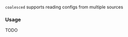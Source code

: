 <!-- cargo-rdme start -->

`coalesced` supports reading configs from multiple sources

### Usage
TODO

<!-- cargo-rdme end -->
